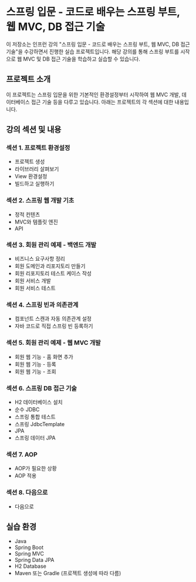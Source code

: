 # 스프링 입문 - 코드로 배우는 스프링 부트, 웹 MVC, DB 접근 기술

이 저장소는 인프런 강의 "스프링 입문 - 코드로 배우는 스프링 부트, 웹 MVC, DB 접근 기술"을 수강하면서 진행한 실습 프로젝트입니다. 해당 강의를 통해 스프링 부트를 시작으로 웹 MVC 및 DB 접근 기술을 학습하고 실습할 수 있습니다.

## 프로젝트 소개

이 프로젝트는 스프링 입문을 위한 기본적인 환경설정부터 시작하여 웹 MVC 개발, 데이터베이스 접근 기술 등을 다루고 있습니다. 아래는 프로젝트의 각 섹션에 대한 내용입니다.

## 강의 섹션 및 내용

### 섹션 1. 프로젝트 환경설정
- 프로젝트 생성
- 라이브러리 살펴보기
- View 환경설정
- 빌드하고 실행하기

### 섹션 2. 스프링 웹 개발 기초
- 정적 컨텐츠
- MVC와 템플릿 엔진
- API

### 섹션 3. 회원 관리 예제 - 백엔드 개발
- 비즈니스 요구사항 정리
- 회원 도메인과 리포지토리 만들기
- 회원 리포지토리 테스트 케이스 작성
- 회원 서비스 개발
- 회원 서비스 테스트

### 섹션 4. 스프링 빈과 의존관계
- 컴포넌트 스캔과 자동 의존관계 설정
- 자바 코드로 직접 스프링 빈 등록하기

### 섹션 5. 회원 관리 예제 - 웹 MVC 개발
- 회원 웹 기능 - 홈 화면 추가
- 회원 웹 기능 - 등록
- 회원 웹 기능 - 조회

### 섹션 6. 스프링 DB 접근 기술
- H2 데이터베이스 설치
- 순수 JDBC
- 스프링 통합 테스트
- 스프링 JdbcTemplate
- JPA
- 스프링 데이터 JPA

### 섹션 7. AOP
- AOP가 필요한 상황
- AOP 적용

### 섹션 8. 다음으로
- 다음으로

## 실습 환경

- Java
- Spring Boot
- Spring MVC
- Spring Data JPA
- H2 Database
- Maven 또는 Gradle (프로젝트 생성에 따라 다름)
